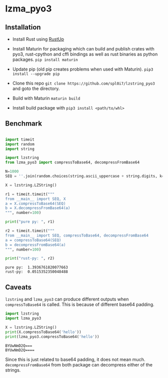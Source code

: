 # lzma_pyo3

## Installation

- Install Rust using [RustUp](https://rustup.rs/)
  
- Install Maturin for packaging which can build and publish crates with pyo3, rust-cpython and cffi bindings as well as rust binaries as python packages. `pip install maturin`
  
- Update pip (old pip creates problems when used with Maturin). `pip3 install --upgrade pip`
  
- Clone this repo `git clone https://github.com/spl0i7/lzstring_pyo3` and goto the directory.
  
- Build with Maturin `maturin build`

- Install build package with `pip3 install <path/to/whl>`

## Benchmark

```python

import timeit
import random
import string

import lzstring
from lzma_pyo3 import compressToBase64, decompressFromBase64

N=1000
SEQ = ''.join(random.choices(string.ascii_uppercase + string.digits, k=N))

X = lzstring.LZString()

r1 = timeit.timeit("""
from __main__ import SEQ, X
a = X.compressToBase64(SEQ)
b = X.decompressFromBase64(a)
""", number=100)

print("pure py: ", r1)

r2 = timeit.timeit("""
from __main__ import SEQ, compressToBase64, decompressFromBase64
a = compressToBase64(SEQ)
b = decompressFromBase64(a)
""", number=100)

print("rust-py: ", r2)

```
```
pure py:  1.3936761820077663
rust-py:  0.0515352350048488
```

## Caveats

`lzstring` and `lzma_pyo3` can produce different outputs when `compressToBase64` is called. This is because of different base64 padding. 

```python
import lzstring
import lzma_pyo3

X = lzstring.LZString()
print(X.compressToBase64('hello'))
print(lzma_pyo3.compressToBase64('hello'))

```
```
BYUwNmD2Q===
BYUwNmD2Q====
```

Since this is just related to base64 padding, it does not mean much. `decompressFromBase64` from both package can decompress either of the strings.  
